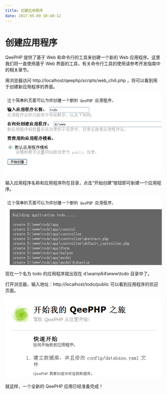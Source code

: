 ```yaml
---
title: 创建应用程序
date: 2017-05-09 10:40:12
---
```

# 创建应用程序
QeePHP 提供了基于 Web 和命令行的工具来创建一个新的 Web 应用程序。这里我们将一直使用基于 Web 界面的工具，有关命令行工具的使用请参考开发指南中的相关章节。

用浏览器访问 http://localhost/qeephp/scripts/web_chili.php ，将可以看到用于创建新应用程序的界面。

![基于 Web 界面的应用程序创建工具](media/14943459246017.png)

输入应用程序名称和应用程序所在目录，点击“开始创建”按钮即可新建一个应用程序。

![](media/14943463102841.png)

现在一个名为 todo 的应用程序就出现在 d:\wamp64\www\todo 目录中了。

打开浏览器，输入地址：http://localhost/todo/public 可以看到应用程序的欢迎页面。

![](media/14943463999831.png)

就这样，一个全新的 QeePHP 应用已经准备完成！

